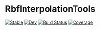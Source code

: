# RbfInterpolationTools

[![Stable](https://img.shields.io/badge/docs-stable-blue.svg)](https://munozariasjm.github.io/RbfInterpolationTools.jl/stable)
[![Dev](https://img.shields.io/badge/docs-dev-blue.svg)](https://munozariasjm.github.io/RbfInterpolationTools.jl/dev)
[![Build Status](https://github.com/munozariasjm/RbfInterpolationTools.jl/actions/workflows/CI.yml/badge.svg?branch=main)](https://github.com/munozariasjm/RbfInterpolationTools.jl/actions/workflows/CI.yml?query=branch%3Amain)
[![Coverage](https://codecov.io/gh/munozariasjm/RbfInterpolationTools.jl/branch/main/graph/badge.svg)](https://codecov.io/gh/munozariasjm/RbfInterpolationTools.jl)
